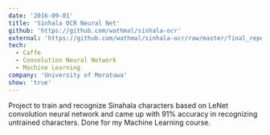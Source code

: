 ```yaml
---
date: '2016-09-01'
title: 'Sinhala OCR Neural Net'
github: 'https://github.com/wathmal/sinhala-ocr'
external: 'https://github.com/wathmal/sinhala-ocr/raw/master/final_report.pdf'
tech:
  - Caffe
  - Convolution Neural Network
  - Machine Learning
company: 'University of Moratuwa'
show: 'true'
---
```


Project to train and recognize Sinahala characters based on LeNet convolution neural network and came up with 91% accuracy in recognizing
untrained characters. Done for my Machine Learning course.
